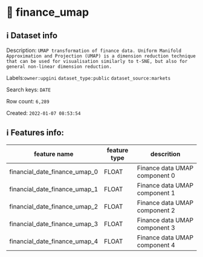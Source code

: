 # 📖 finance_umap 
## ℹ️ Dataset info 
Description: `UMAP transformation of finance data. Uniform Manifold Approximation and Projection (UMAP) is a dimension reduction technique that can be used for visualisation similarly to t-SNE, but also for general non-linear dimension reduction. ` 

Labels:`owner:upgini` `dataset_type:public` `dataset_source:markets` 

Search keys: `DATE`

Row count: `6,289`

Created: `2022-01-07 08:53:54` 

## ℹ️ Features info:
|feature name|feature type|descrition|
|---|---|---|
|financial_date_finance_umap_0|FLOAT|Finance data UMAP component 0|
|financial_date_finance_umap_1|FLOAT|Finance data UMAP component 1|
|financial_date_finance_umap_2|FLOAT|Finance data UMAP component 2|
|financial_date_finance_umap_3|FLOAT|Finance data UMAP component 3|
|financial_date_finance_umap_4|FLOAT|Finance data UMAP component 4|
